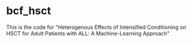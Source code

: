 # bcf_hsct
This is the code for "Heterogenous Effects of Intensified Conditioning on HSCT for Adult Patients with ALL: A Machine-Learning Approach"

